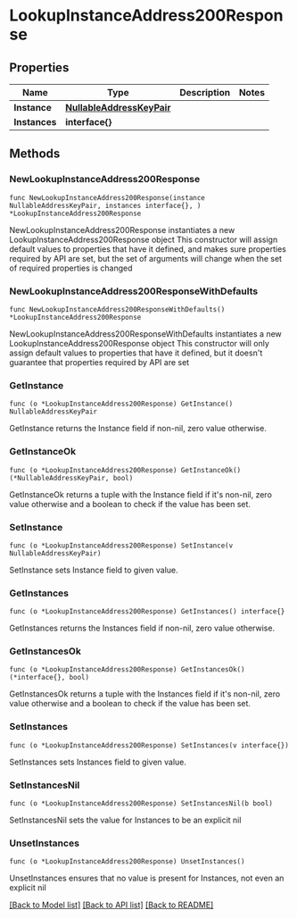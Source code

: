 # LookupInstanceAddress200Response

## Properties

Name | Type | Description | Notes
------------ | ------------- | ------------- | -------------
**Instance** | [**NullableAddressKeyPair**](NullableAddressKeyPair.md) |  | 
**Instances** | **interface{}** |  | 

## Methods

### NewLookupInstanceAddress200Response

`func NewLookupInstanceAddress200Response(instance NullableAddressKeyPair, instances interface{}, ) *LookupInstanceAddress200Response`

NewLookupInstanceAddress200Response instantiates a new LookupInstanceAddress200Response object
This constructor will assign default values to properties that have it defined,
and makes sure properties required by API are set, but the set of arguments
will change when the set of required properties is changed

### NewLookupInstanceAddress200ResponseWithDefaults

`func NewLookupInstanceAddress200ResponseWithDefaults() *LookupInstanceAddress200Response`

NewLookupInstanceAddress200ResponseWithDefaults instantiates a new LookupInstanceAddress200Response object
This constructor will only assign default values to properties that have it defined,
but it doesn't guarantee that properties required by API are set

### GetInstance

`func (o *LookupInstanceAddress200Response) GetInstance() NullableAddressKeyPair`

GetInstance returns the Instance field if non-nil, zero value otherwise.

### GetInstanceOk

`func (o *LookupInstanceAddress200Response) GetInstanceOk() (*NullableAddressKeyPair, bool)`

GetInstanceOk returns a tuple with the Instance field if it's non-nil, zero value otherwise
and a boolean to check if the value has been set.

### SetInstance

`func (o *LookupInstanceAddress200Response) SetInstance(v NullableAddressKeyPair)`

SetInstance sets Instance field to given value.


### GetInstances

`func (o *LookupInstanceAddress200Response) GetInstances() interface{}`

GetInstances returns the Instances field if non-nil, zero value otherwise.

### GetInstancesOk

`func (o *LookupInstanceAddress200Response) GetInstancesOk() (*interface{}, bool)`

GetInstancesOk returns a tuple with the Instances field if it's non-nil, zero value otherwise
and a boolean to check if the value has been set.

### SetInstances

`func (o *LookupInstanceAddress200Response) SetInstances(v interface{})`

SetInstances sets Instances field to given value.


### SetInstancesNil

`func (o *LookupInstanceAddress200Response) SetInstancesNil(b bool)`

 SetInstancesNil sets the value for Instances to be an explicit nil

### UnsetInstances
`func (o *LookupInstanceAddress200Response) UnsetInstances()`

UnsetInstances ensures that no value is present for Instances, not even an explicit nil

[[Back to Model list]](../README.md#documentation-for-models) [[Back to API list]](../README.md#documentation-for-api-endpoints) [[Back to README]](../README.md)


